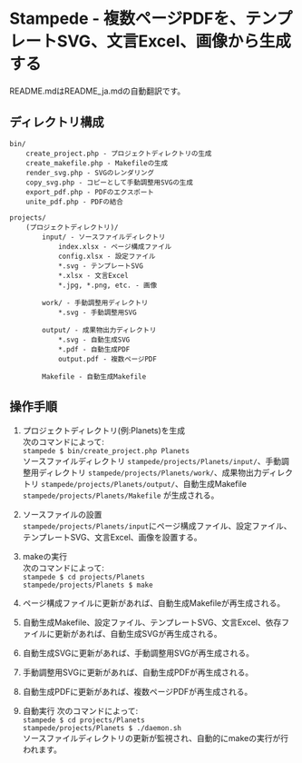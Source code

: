 # Stampede - 複数ページPDFを、テンプレートSVG、文言Excel、画像から生成する

README.mdはREADME_ja.mdの自動翻訳です。

## ディレクトリ構成

	bin/
		create_project.php - プロジェクトディレクトリの生成
		create_makefile.php - Makefileの生成
		render_svg.php - SVGのレンダリング
		copy_svg.php - コピーとして手動調整用SVGの生成
		export_pdf.php - PDFのエクスポート
		unite_pdf.php - PDFの結合

	projects/
		(プロジェクトディレクトリ)/
			input/ - ソースファイルディレクトリ
				index.xlsx - ページ構成ファイル
				config.xlsx - 設定ファイル
				*.svg - テンプレートSVG
				*.xlsx - 文言Excel
				*.jpg, *.png, etc. - 画像

			work/ - 手動調整用ディレクトリ
				*.svg - 手動調整用SVG

			output/ - 成果物出力ディレクトリ
				*.svg - 自動生成SVG
				*.pdf - 自動生成PDF
				output.pdf - 複数ページPDF

			Makefile - 自動生成Makefile

## 操作手順
1. プロジェクトディレクトリ(例:Planets)を生成  
次のコマンドによって:  
```stampede $ bin/create_project.php Planets```  
ソースファイルディレクトリ ```stampede/projects/Planets/input/```、手動調整用ディレクトリ ```stampede/projects/Planets/work/```、成果物出力ディレクトリ ```stampede/projects/Planets/output/```、自動生成Makefile ```stampede/projects/Planets/Makefile``` が生成される。

1. ソースファイルの設置  
```stampede/projects/Planets/input```にページ構成ファイル、設定ファイル、テンプレートSVG、文言Excel、画像を設置する。

1. makeの実行  
次のコマンドによって:  
```stampede $ cd projects/Planets```  
```stampede/projects/Planets $ make```  

 1. ページ構成ファイルに更新があれば、自動生成Makefileが再生成される。
 1. 自動生成Makefile、設定ファイル、テンプレートSVG、文言Excel、依存ファイルに更新があれば、自動生成SVGが再生成される。
 1. 自動生成SVGに更新があれば、手動調整用SVGが再生成される。
 1. 手動調整用SVGに更新があれば、自動生成PDFが再生成される。
 1. 自動生成PDFに更新があれば、複数ページPDFが再生成される。

1. 自動実行 
次のコマンドによって:  
```stampede $ cd projects/Planets```  
```stampede/projects/Planets $ ./daemon.sh```  
ソースファイルディレクトリの更新が監視され、自動的にmakeの実行が行われます。
